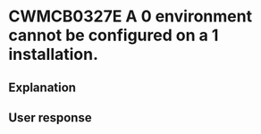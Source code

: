 # CWMCB0327E A 0 environment cannot be configured on a 1 installation.

## Explanation

## User response